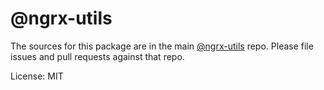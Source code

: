 # @ngrx-utils

The sources for this package are in the main [@ngrx-utils](https://github.com/ngrx-utils/ngrx-utils) repo. Please file issues and pull requests against that repo.

License: MIT
